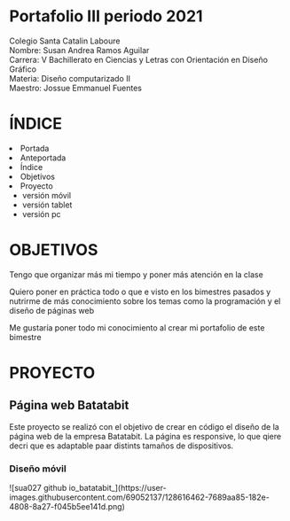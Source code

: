 # Portafolio III periodo 2021
<p>Colegio Santa Catalin Laboure<br>Nombre: Susan Andrea Ramos Aguilar<br>Carrera: V Bachillerato en Ciencias y Letras con Orientación en Diseño Gráfico<br>Materia: Diseño computarizado II <br>Maestro: Jossue Emmanuel Fuentes</p>

# ÍNDICE
<li>Portada</li>
<li>Anteportada</li>
<li>Índice</li>
<li>Objetivos</li>
<li>Proyecto<ul><li>versión móvil</li><li>versión tablet</li><li>versión pc</li></ul></li>

# OBJETIVOS
 <p>Tengo que organizar más mi tiempo y poner más atención en la clase</p>
<p>Quiero poner en práctica todo o que e visto en los bimestres pasados y nutrirme de más conocimiento sobre los temas como la programación y el diseño de páginas web</p>
<p>Me gustaría poner todo mi conocimiento al crear mi portafolio de este bimestre</p>

#  PROYECTO
<h2>Página web Batatabit</h2>
<p>Este proyecto se realizó con el objetivo de crear en código el diseño de la página web de la empresa Batatabit. La página es responsive, lo que qiere decri que es adaptable paar distints tamaños de dispositivos. </p>
<h3>Diseño móvil</h3>
![sua027 github io_batatabit_](https://user-images.githubusercontent.com/69052137/128616462-7689aa85-182e-4808-8a27-f045b5ee141d.png)
